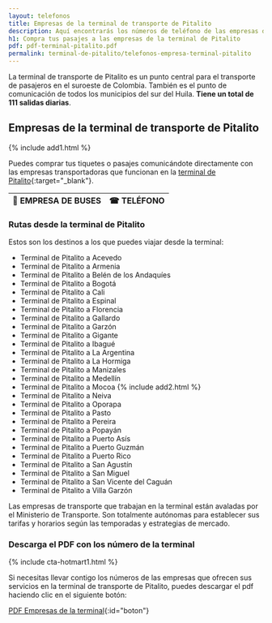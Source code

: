 ```yaml
---
layout: telefonos
title: Empresas de la terminal de transporte de Pitalito
description: Aquí encontrarás los números de teléfono de las empresas de la Terminal de Transporte de Pitalito. ¡Compra tus pasajes directamente con ellas!
h1: Compra tus pasajes a las empresas de la terminal de Pitalito
pdf: pdf-terminal-pitalito.pdf
permalink: terminal-de-pitalito/telefonos-empresa-terminal-pitalito
---
```

La terminal de transporte de Pitalito es un punto central para el transporte de pasajeros en el suroeste de Colombia. También es el punto de comunicación de todos los municipios del sur del Huila. **Tiene un total de 111 salidas diarias**.

## Empresas de la terminal de transporte de Pitalito

{% include add1.html %}

Puedes comprar tus tiquetes o pasajes comunicándote directamente con las empresas transportadoras que funcionan en la [terminal de Pitalito]({{'terminal-de-pitalito'|relative_url}} "Terminal de Pitalito"){:target="_blank"}.

| 🚌 EMPRESA DE BUSES | ☎ TELÉFONO |
| --- | :---: |


### Rutas desde la terminal de Pitalito

Estos son los destinos a los que puedes viajar desde la terminal:

* Terminal de Pitalito a Acevedo
* Terminal de Pitalito a Armenia
* Terminal de Pitalito a Belén de los Andaquíes
* Terminal de Pitalito a Bogotá
* Terminal de Pitalito a Cali
* Terminal de Pitalito a Espinal
* Terminal de Pitalito a Florencia
* Terminal de Pitalito a Gallardo
* Terminal de Pitalito a Garzón
* Terminal de Pitalito a Gigante
* Terminal de Pitalito a Ibagué
* Terminal de Pitalito a La Argentina
* Terminal de Pitalito a La Hormiga
* Terminal de Pitalito a Manizales
* Terminal de Pitalito a Medellín
* Terminal de Pitalito a Mocoa
{% include add2.html %}
* Terminal de Pitalito a Neiva
* Terminal de Pitalito a Oporapa
* Terminal de Pitalito a Pasto
* Terminal de Pitalito a Pereira
* Terminal de Pitalito a Popayán
* Terminal de Pitalito a Puerto Asís
* Terminal de Pitalito a Puerto Guzmán
* Terminal de Pitalito a Puerto Rico
* Terminal de Pitalito a San Agustín
* Terminal de Pitalito a San Miguel
* Terminal de Pitalito a San Vicente del Caguán
* Terminal de Pitalito a Villa Garzón

Las empresas de transporte que trabajan en la terminal están avaladas por el Ministerio de Transporte. Son totalmente autónomas para establecer sus tarifas y horarios según las temporadas y estrategias de mercado.

### Descarga el PDF con los número de la terminal

{% include cta-hotmart1.html %}

Si necesitas llevar contigo los números de las empresas que ofrecen sus servicios en la terminal de transporte de Pitalito, puedes descargar el pdf haciendo clic en el siguiente botón:

[PDF Empresas de la terminal]({{'assets/pdf-terminal-pitalito.pdf'|relative_url}}){:id="boton"}
